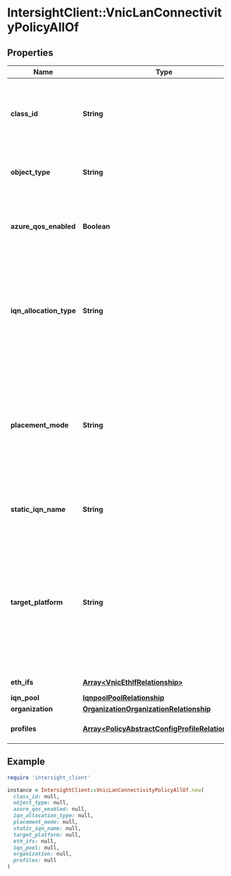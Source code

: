 # IntersightClient::VnicLanConnectivityPolicyAllOf

## Properties

| Name | Type | Description | Notes |
| ---- | ---- | ----------- | ----- |
| **class_id** | **String** | The fully-qualified name of the instantiated, concrete type. This property is used as a discriminator to identify the type of the payload when marshaling and unmarshaling data. | [default to &#39;vnic.LanConnectivityPolicy&#39;] |
| **object_type** | **String** | The fully-qualified name of the instantiated, concrete type. The value should be the same as the &#39;ClassId&#39; property. | [default to &#39;vnic.LanConnectivityPolicy&#39;] |
| **azure_qos_enabled** | **Boolean** | Enabling AzureStack-Host QoS on an adapter allows the user to carve out traffic classes for RDMA traffic which ensures that a desired portion of the bandwidth is allocated to it. | [optional][default to false] |
| **iqn_allocation_type** | **String** | Allocation Type of iSCSI Qualified Name - Static/Pool/None. * &#x60;None&#x60; - Type indicates that there is no IQN associated to an interface. * &#x60;Static&#x60; - Type represents that static IQN is associated to an interface. * &#x60;Pool&#x60; - Type indicates that IQN value is sourced from an associated pool. | [optional][default to &#39;None&#39;] |
| **placement_mode** | **String** | The mode used for placement of vNICs on network adapters. It can either be Auto or Custom. * &#x60;custom&#x60; - The placement of the vNICs / vHBAs on network adapters is manually chosen by the user. * &#x60;auto&#x60; - The placement of the vNICs / vHBAs on network adapters is automatically determined by the system. | [optional][default to &#39;custom&#39;] |
| **static_iqn_name** | **String** | User provided static iSCSI Qualified Name (IQN) for use as initiator identifiers by iSCSI vNICs in a Fabric Interconnect domain. | [optional] |
| **target_platform** | **String** | The platform for which the server profile is applicable. It can either be a server that is operating in standalone mode or which is attached to a Fabric Interconnect managed by Intersight. * &#x60;Standalone&#x60; - Servers which are operating in standalone mode i.e. not connected to a Fabric Interconnected. * &#x60;FIAttached&#x60; - Servers which are connected to a Fabric Interconnect that is managed by Intersight. | [optional][default to &#39;Standalone&#39;] |
| **eth_ifs** | [**Array&lt;VnicEthIfRelationship&gt;**](VnicEthIfRelationship.md) | An array of relationships to vnicEthIf resources. | [optional] |
| **iqn_pool** | [**IqnpoolPoolRelationship**](IqnpoolPoolRelationship.md) |  | [optional] |
| **organization** | [**OrganizationOrganizationRelationship**](OrganizationOrganizationRelationship.md) |  | [optional] |
| **profiles** | [**Array&lt;PolicyAbstractConfigProfileRelationship&gt;**](PolicyAbstractConfigProfileRelationship.md) | An array of relationships to policyAbstractConfigProfile resources. | [optional] |

## Example

```ruby
require 'intersight_client'

instance = IntersightClient::VnicLanConnectivityPolicyAllOf.new(
  class_id: null,
  object_type: null,
  azure_qos_enabled: null,
  iqn_allocation_type: null,
  placement_mode: null,
  static_iqn_name: null,
  target_platform: null,
  eth_ifs: null,
  iqn_pool: null,
  organization: null,
  profiles: null
)
```

